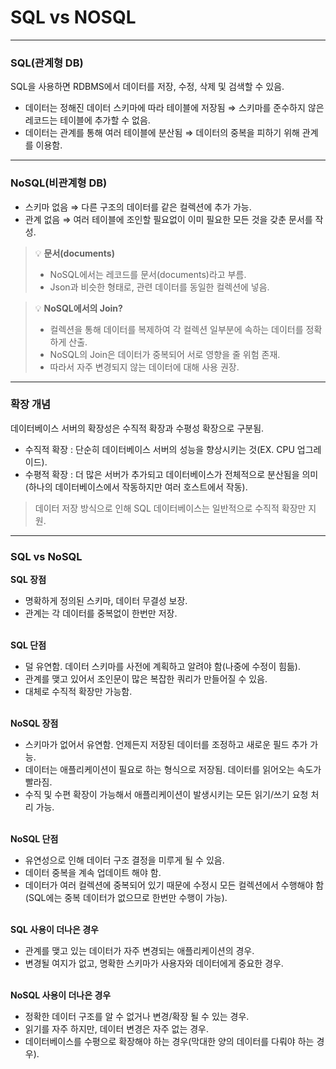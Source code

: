 # SQL vs NOSQL

---

### SQL(관계형 DB)

SQL을 사용하면 RDBMS에서 데이터를 저장, 수정, 삭제 및 검색할 수 있음.

- 데이터는 정해진 데이터 스키마에 따라 테이블에 저장됨 ⇒ 스키마를 준수하지 않은 레코드는 테이블에 추가할 수 없음.
- 데이터는 관계를 통해 여러 테이블에 분산됨 ⇒ 데이터의 중복을 피하기 위해 관계를 이용함.

---

### NoSQL(비관계형 DB)

- 스키마 없음 ⇒ 다른 구조의 데이터를 같은 컬렉션에 추가 가능.
- 관계 없음 ⇒ 여러 테이블에 조인할 필요없이 이미 필요한 모든 것을 갖춘 문서를 작성.

> 💡 **문서(documents)**
>
> - NoSQL에서는 레코드를 문서(documents)라고 부름.
> - Json과 비슷한 형태로, 관련 데이터를 동일한 컬렉션에 넣음.

> 💡 **NoSQL에서의 Join?**
>
> - 컬렉션을 통해 데이터를 복제하여 각 컬렉션 일부분에 속하는 데이터를 정확하게 산출.
> - NoSQL의 Join은 데이터가 중복되어 서로 영향을 줄 위험 존재.
> - 따라서 자주 변경되지 않는 데이터에 대해 사용 권장.

---

### 확장 개념

데이터베이스 서버의 확장성은 수직적 확장과 수평성 확장으로 구분됨.

- 수직적 확장 : 단순히 데이터베이스 서버의 성능을 향상시키는 것(EX. CPU 업그레이드).
- 수평적 확장 : 더 많은 서버가 추가되고 데이터베이스가 전체적으로 분산됨을 의미(하나의 데이터베이스에서 작동하지만 여러 호스트에서 작동).

> 데이터 저장 방식으로 인해 SQL 데이터베이스는 일반적으로 수직적 확장만 지원.
>

---

### SQL vs NoSQL

**SQL 장점**

- 명확하게 정의된 스키마, 데이터 무결성 보장.
- 관계는 각 데이터를 중복없이 한번만 저장.
</br></br>

**SQL 단점**

- 덜 유연함. 데이터 스키마를 사전에 계획하고 알려야 함(나중에 수정이 힘듦).
- 관계를 맺고 있어서 조인문이 많은 복잡한 쿼리가 만들어질 수 있음.
- 대체로 수직적 확장만 가능함.
</br></br>

**NoSQL 장점**

- 스키마가 없어서 유연함. 언제든지 저장된 데이터를 조정하고 새로운 필드 추가 가능.
- 데이터는 애플리케이션이 필요로 하는 형식으로 저장됨. 데이터를 읽어오는 속도가 빨라짐.
- 수직 및 수편 확장이 가능해서 애플리케이션이 발생시키는 모든 읽기/쓰기 요청 처리 가능.
</br></br>

**NoSQL 단점**

- 유연성으로 인해 데이터 구조 결정을 미루게 될 수 있음.
- 데이터 중복을 계속 업데이트 해야 함.
- 데이터가 여러 컬렉션에 중복되어 있기 때문에 수정시 모든 컬렉션에서 수행해야 함(SQL에는 중복 데이터가 없으므로 한번만 수행이 가능).
</br></br>

**SQL 사용이 더나은 경우**

- 관계를 맺고 있는 데이터가 자주 변경되는 애플리케이션의 경우.
- 변경될 여지가 없고, 명확한 스키마가 사용자와 데이터에게 중요한 경우.
</br></br>

**NoSQL 사용이 더나은 경우**

- 정확한 데이터 구조를 알 수 없거나 변경/확장 될 수 있는 경우.
- 읽기를 자주 하지만, 데이터 변경은 자주 없는 경우.
- 데이터베이스를 수평으로 확장해야 하는 경우(막대한 양의 데이터를 다뤄야 하는 경우).
